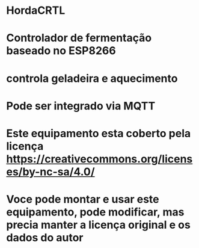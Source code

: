 # HordaCRTL
# Controlador de fermentação baseado no ESP8266
# controla geladeira e aquecimento
# Pode ser integrado via MQTT

# Este equipamento esta coberto pela licença https://creativecommons.org/licenses/by-nc-sa/4.0/
# Voce pode montar e usar este equipamento, pode modificar, mas precia manter a licença original e os dados do autor 

